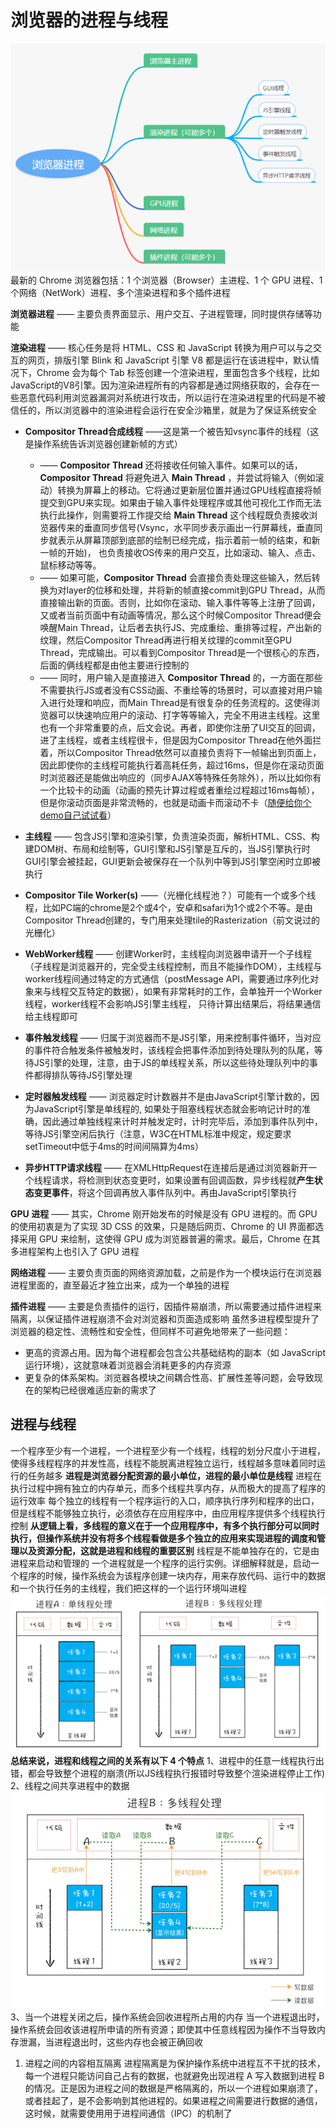 # 浏览器的进程与线程

![image](.../../image/1625462023310-cef9b8f9-7b2c-4505-a2ef-9c433c675e81.png)
最新的 Chrome 浏览器包括：1 个浏览器（Browser）主进程、1 个 GPU 进程、1 个网络（NetWork）进程、多个渲染进程和多个插件进程

**浏览器进程** —— 主要负责界面显示、用户交互、子进程管理，同时提供存储等功能

**渲染进程** —— 核心任务是将 HTML、CSS 和 JavaScript 转换为用户可以与之交互的网页，排版引擎 Blink 和 JavaScript 引擎 V8 都是运行在该进程中，默认情况下，Chrome 会为每个 Tab 标签创建一个渲染进程，里面包含多个线程，比如JavaScript的V8引擎。因为渲染进程所有的内容都是通过网络获取的，会存在一些恶意代码利用浏览器漏洞对系统进行攻击，所以运行在渲染进程里的代码是不被信任的，所以浏览器中的渲染进程会运行在安全沙箱里，就是为了保证系统安全

- **Compositor Thread合成线程** ——这是第一个被告知vsync事件的线程（这是操作系统告诉浏览器创建新帧的方式）
  - —— **Compositor Thread** 还将接收任何输入事件。如果可以的话，**Compositor Thread** 将避免进入 **Main Thread** ，并尝试将输入（例如滚动）转换为屏幕上的移动。它将通过更新层位置并通过GPU线程直接将帧提交到GPU来实现。如果由于输入事件处理程序或其他可视化工作而无法执行此操作，则需要将工作提交给 **Main Thread** 这个线程既负责接收浏览器传来的垂直同步信号(Vsync，水平同步表示画出一行屏幕线，垂直同步就表示从屏幕顶部到底部的绘制已经完成，指示着前一帧的结束，和新一帧的开始)， 也负责接收OS传来的用户交互，比如滚动、输入、点击、鼠标移动等等。
  - —— 如果可能，**Compositor Thread** 会直接负责处理这些输入，然后转换为对layer的位移和处理，并将新的帧直接commit到GPU Thread，从而直接输出新的页面。否则，比如你在滚动、输入事件等等上注册了回调，又或者当前页面中有动画等情况，那么这个时候Compositor Thread便会唤醒Main Thread，让后者去执行JS、完成重绘、重排等过程，产出新的纹理，然后Compositor Thread再进行相关纹理的commit至GPU Thread，完成输出。可以看到Compositor Thread是一个很核心的东西，后面的俩线程都是由他主要进行控制的
  - —— 同时，用户输入是直接进入 **Compositor Thread** 的，一方面在那些不需要执行JS或者没有CSS动画、不重绘等的场景时，可以直接对用户输入进行处理和响应，而Main Thread是有很复杂的任务流程的。这使得浏览器可以快速响应用户的滚动、打字等等输入，完全不用进主线程。这里也有一个非常重要的点，后文会说。再者，即使你注册了UI交互的回调，进了主线程，或者主线程很卡，但是因为Compositor Thread在他外面拦着，所以Compositor Thread依然可以直接负责将下一帧输出到页面上，因此即使你的主线程可能执行着高耗任务，超过16ms，但是你在滚动页面时浏览器还是能做出响应的（同步AJAX等特殊任务除外），所以比如你有一个比较卡的动画（动画的预先计算过程或者重绘过程超过16ms每帧），但是你滚动页面是非常流畅的，也就是动画卡而滚动不卡（[随便给你个demo自己试试看](https://link.juejin.cn?target=http%3A%2F%2Fcodepen.io%2FSitePoint%2Fpen%2FWQVxQQ%2F)）

- **主线程** —— 包含JS引擎和渲染引擎，负责渲染页面，解析HTML、CSS、构建DOM树、布局和绘制等，GUI引擎和JS引擎是互斥的，当JS引擎执行时GUI引擎会被挂起，GUI更新会被保存在一个队列中等到JS引擎空闲时立即被执行

- **Compositor Tile Worker(s)** ——（光栅化线程池？）可能有一个或多个线程，比如PC端的chrome是2个或4个，安卓和safari为1个或2个不等。是由Compositor Thread创建的，专门用来处理tile的Rasterization（前文说过的光栅化）
- **WebWorker线程** —— 创建Worker时，主线程向浏览器申请开一个子线程（子线程是浏览器开的，完全受主线程控制，而且不能操作DOM），主线程与worker线程间通过特定的方式通信（postMessage API，需要通过序列化对象来与线程交互特定的数据），如果有非常耗时的工作，会单独开一个Worker线程，worker线程不会影响JS引擎主线程， 只待计算出结果后，将结果通信给主线程即可
- **事件触发线程** —— 归属于浏览器而不是JS引擎，用来控制事件循环，当对应的事件符合触发条件被触发时，该线程会把事件添加到待处理队列的队尾，等待JS引擎的处理，注意，由于JS的单线程关系，所以这些待处理队列中的事件都得排队等待JS引擎处理
- **定时器触发线程** —— 浏览器定时计数器并不是由JavaScript引擎计数的，因为JavaScript引擎是单线程的, 如果处于阻塞线程状态就会影响记计时的准确，因此通过单独线程来计时并触发定时，计时完毕后，添加到事件队列中，等待JS引擎空闲后执行（注意，W3C在HTML标准中规定，规定要求setTimeout中低于4ms的时间间隔算为4ms）
- **异步HTTP请求线程** —— 在XMLHttpRequest在连接后是通过浏览器新开一个线程请求，将检测到状态变更时，如果设置有回调函数，异步线程就**产生状态变更事件**，将这个回调再放入事件队列中。再由JavaScript引擎执行

**GPU 进程** —— 其实，Chrome 刚开始发布的时候是没有 GPU 进程的。而 GPU 的使用初衷是为了实现 3D CSS 的效果，只是随后网页、Chrome 的 UI 界面都选择采用 GPU 来绘制，这使得 GPU 成为浏览器普遍的需求。最后，Chrome 在其多进程架构上也引入了 GPU 进程

**网络进程** —— 主要负责页面的网络资源加载，之前是作为一个模块运行在浏览器进程里面的，直至最近才独立出来，成为一个单独的进程

**插件进程** —— 主要是负责插件的运行，因插件易崩溃，所以需要通过插件进程来隔离，以保证插件进程崩溃不会对浏览器和页面造成影响
虽然多进程模型提升了浏览器的稳定性、流畅性和安全性，但同样不可避免地带来了一些问题：

- 更高的资源占用。因为每个进程都会包含公共基础结构的副本（如 JavaScript 运行环境），这就意味着浏览器会消耗更多的内存资源
- 更复杂的体系架构。浏览器各模块之间耦合性高、扩展性差等问题，会导致现在的架构已经很难适应新的需求了

## 进程与线程

一个程序至少有一个进程，一个进程至少有一个线程，线程的划分尺度小于进程，使得多线程程序的并发性高，线程不能脱离进程独立运行，线程越多意味着同时运行的任务越多
**进程是浏览器分配资源的最小单位，进程的最小单位是线程**
进程在执行过程中拥有独立的内存单元，而多个线程共享内存，从而极大的提高了程序的运行效率
每个独立的线程有一个程序运行的入口，顺序执行序列和程序的出口，但是线程不能够独立执行，必须依存在应用程序中，由应用程序提供多个线程执行控制
**从逻辑上看，多线程的意义在于一个应用程序中，有多个执行部分可以同时执行，但操作系统并没有将多个线程看做是多个独立的应用来实现进程的调度和管理以及资源分配，这就是进程和线程的重要区别**
线程是不能单独存在的，它是由进程来启动和管理的
一个进程就是一个程序的运行实例。详细解释就是，启动一个程序的时候，操作系统会为该程序创建一块内存，用来存放代码、运行中的数据和一个执行任务的主线程，我们把这样的一个运行环境叫进程
![image](.../../image/1635081215682-7d4f56b8-e42a-406c-90e9-9285fd0e9051.png)
**总结来说，进程和线程之间的关系有以下 4 个特点**
1、进程中的任意一线程执行出错，都会导致整个进程的崩溃(所以JS线程执行报错时导致整个渲染进程停止工作)
2、线程之间共享进程中的数据
![image](.../../image/1635081362408-85682da6-8b3e-4508-a2b8-e04a3082dbe1.png)
3、当一个进程关闭之后，操作系统会回收进程所占用的内存
当一个进程退出时，操作系统会回收该进程所申请的所有资源；即使其中任意线程因为操作不当导致内存泄漏，当进程退出时，这些内存也会被正确回收

1. 进程之间的内容相互隔离
进程隔离是为保护操作系统中进程互不干扰的技术，每一个进程只能访问自己占有的数据，也就避免出现进程 A 写入数据到进程 B 的情况。正是因为进程之间的数据是严格隔离的，所以一个进程如果崩溃了，或者挂起了，是不会影响到其他进程的。如果进程之间需要进行数据的通信，这时候，就需要使用用于进程间通信（IPC）的机制了
